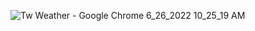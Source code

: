 
![Tw Weather - Google Chrome 6_26_2022 10_25_19 AM](https://user-images.githubusercontent.com/76121581/175815154-1dea1121-cd2d-4ae7-aca2-d9e4896683bd.png)
